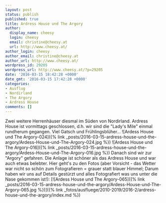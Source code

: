 ```yaml
---
layout: post
status: publish
published: true
title: Ardress House und The Argory
author:
  display_name: cheesy
  login: cheesy
  email: christine@cheesy.at
  url: http://www.cheesy.at/
author_login: cheesy
author_email: christine@cheesy.at
author_url: http://www.cheesy.at/
wordpress_id: 29205
wordpress_url: http://www.cheesy.at/?p=29205
date: '2016-03-15 18:42:28 +0000'
date_gmt: '2016-03-15 17:42:28 +0000'
categories:
- Ausflug
- Nordirland
- The Argory
- Ardress House
comments: []
---
```

Zwei weitere Herrenhäuser diesmal im Süden von Nordirland. Ardress House ist vormittags geschlossen, d.h. wir sind die "Lady's Mile" einmal rundherum gegangen. Viel Gatsch und Frühlingsblüher...
![Ardess House und The Argory-024]({% link _posts/2016-03-15-ardress-house-und-the-argory/Ardess-House-und-The-Argory-024.jpg %})
![Ardess House und The Argory-016]({% link _posts/2016-03-15-ardress-house-und-the-argory/Ardess-House-und-The-Argory-016.jpg %})
Danach sind wir zur "Argory" gefahren. Die Anlage ist schöner als das Ardress House und war auch etwas belebter.
Hier geht's zu den Fotos (aber Vorsicht - das Wetter war nicht so schön zum Fotografieren = grauer statt blauer Himmel; Darum haben wir uns auf Details gestürzt und alles Fotografiert was uns unter die Nase gekommen ist!):
[![Ardess House und The Argory-065]({% link _posts/2016-03-15-ardress-house-und-the-argory/Ardess-House-und-The-Argory-065.jpg %})]({% link _fotos/ausfluege/2010-2019/2016-2/ardress-house-und-the-argory/index.md %})
